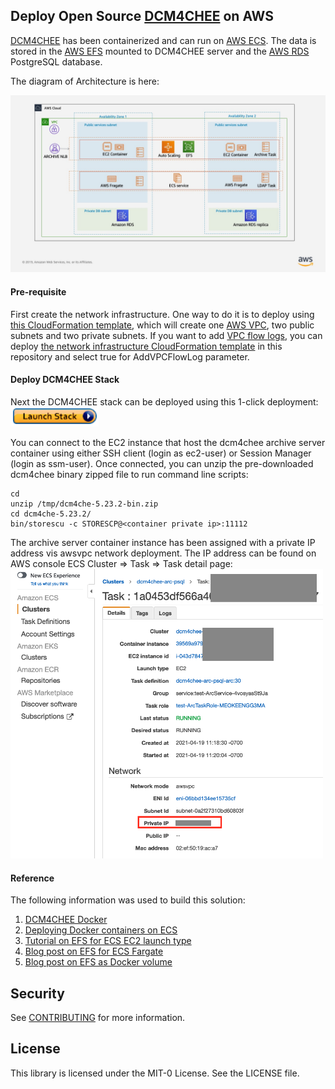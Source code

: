 ## Deploy Open Source [DCM4CHEE](https://www.dcm4che.org/) on AWS

[DCM4CHEE](https://github.com/dcm4che/dcm4chee-arc-light) has been containerized and can run on [AWS ECS](https://aws.amazon.com/ecs). The data is stored in the [AWS EFS](https://aws.amazon.com/efs/) mounted to DCM4CHEE server and the [AWS RDS](https://aws.amazon.com/rds/) PostgreSQL database. 

The diagram of Architecture is here:

![arch](figures/dcm4chee.jpg)

#### Pre-requisite

First create the network infrastructure. One way to do it is to deploy using [this CloudFormation template](https://docs.aws.amazon.com/codebuild/latest/userguide/cloudformation-vpc-template.html), which will create one [AWS VPC](https://aws.amazon.com/vpc/), two public subnets and two private subnets. If you want to add [VPC flow logs](https://docs.aws.amazon.com/vpc/latest/userguide/flow-logs.html), you can deploy [the network infrastructure CloudFormation template](https://github.com/aws-samples/digital-pathology-on-aws/blob/main/OMERO-cloudformation-templates/OMERONetworkInfra.yaml) in this repository and select true for AddVPCFlowLog parameter.

#### Deploy DCM4CHEE Stack

Next the DCM4CHEE stack can be deployed using this 1-click deployment:  
[![launchstackbutton](Figures/launchstack.png)](https://console.aws.amazon.com/cloudformation/home?region=us-east-1#/stacks/create/template?stackName=dcm4cheeec2stack&templateURL=https://dcm4chee-on-aws.s3.amazonaws.com/dcm4chee-arc-ec2-psql.yml)

You can connect to the EC2 instance that host the dcm4chee archive server container using either SSH client (login as ec2-user) or Session Manager (login as ssm-user). Once connected, you can unzip the pre-downloaded dcm4chee binary zipped file to run command line scripts:

``` 
cd   
unzip /tmp/dcm4che-5.23.2-bin.zip   
cd dcm4che-5.23.2/   
bin/storescu -c STORESCP@<container private ip>:11112   
``` 

The archive server container instance has been assigned with a private IP address vis awsvpc network deployment. The IP address can be found on AWS console ECS Cluster => Task => Task detail page:  
<img src="figures/archive-server-ip.png" width="500">

#### Reference 

The following information was used to build this solution:
1. [DCM4CHEE Docker](https://github.com/dcm4che/dcm4chee-arc-light)
2. [Deploying Docker containers on ECS](https://docs.docker.com/cloud/ecs-integration/)
3. [Tutorial on EFS for ECS EC2 launch type](https://docs.aws.amazon.com/AmazonECS/latest/developerguide/tutorial-efs-volumes.html)  
4. [Blog post on EFS for ECS Fargate](https://aws.amazon.com/blogs/aws/amazon-ecs-supports-efs/)  
5. [Blog post on EFS as Docker volume](https://aws.amazon.com/blogs/compute/amazon-ecs-and-docker-volume-drivers-amazon-ebs/)  



## Security

See [CONTRIBUTING](CONTRIBUTING.md#security-issue-notifications) for more information.

## License

This library is licensed under the MIT-0 License. See the LICENSE file.



